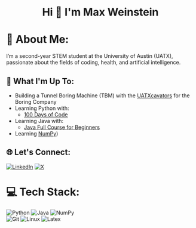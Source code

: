 <h1 align="center">Hi 👋 I'm Max Weinstein</h2>

# 💫 About Me:
I’m a second-year STEM student at the University of Austin (UATX), passionate about the fields of coding, health, and artificial intelligence.

## 🚀 What I'm Up To:
- Building a Tunnel Boring Machine (TBM) with the [UATXcavators](https://github.com/JudahLevin/UATXcavators) for the Boring Company
- Learning Python with:
    - [100 Days of Code](https://www.udemy.com/course/100-days-of-code/)
- Learning Java with:
    - [Java Full Course for Beginners](https://www.youtube.com/watch?v=eIrMbAQSU34)
- Learning [NumPy](https://numpy.org/learn/))

## 🌐 Let's Connect:
[![LinkedIn](https://img.shields.io/badge/LinkedIn-%230077B5.svg?logo=linkedin&logoColor=white)](https://linkedin.com/in/maxjweinstein) 
[![X](https://img.shields.io/badge/X-black.svg?logo=X&logoColor=white)](https://x.com/maxweinstein_) 

# 💻 Tech Stack:
![Python](https://img.shields.io/badge/python-3670A0?style=for-the-badge&logo=python&logoColor=ffdd54) 
![Java](https://img.shields.io/badge/java-007396?style=for-the-badge&logo=java&logoColor=white)
![NumPy](https://img.shields.io/badge/numpy-013243?style=for-the-badge&logo=numpy&logoColor=white)  
![Git](https://img.shields.io/badge/git-%23F05033.svg?style=for-the-badge&logo=git&logoColor=white)
![Linux](https://img.shields.io/badge/linux-FCC624?style=for-the-badge&logo=linux&logoColor=black)
![Latex](https://img.shields.io/badge/LaTeX-008080?style=for-the-badge&logo=latex&logoColor=white)
